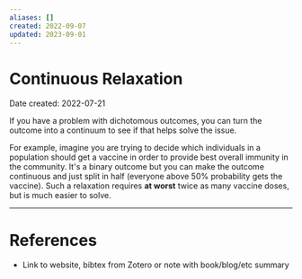 ```yaml
---
aliases: []
created: 2022-09-07
updated: 2023-09-01
---
```


# Continuous Relaxation
Date created: 2022-07-21

If you have a problem with dichotomous outcomes, you can turn the outcome into a continuum to see if that helps solve the issue.

For example, imagine you are trying to decide which individuals in a population should get a vaccine in order to provide best overall immunity in the community. It's a binary outcome but you can make the outcome continuous and just split in half (everyone above 50% probability gets the vaccine). Such a relaxation requires **at worst** twice as many vaccine doses, but is much easier to solve.

---
# References
* Link to website, bibtex from Zotero or note with book/blog/etc summary